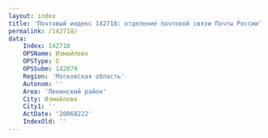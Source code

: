 ```yaml
---
layout: index
title: 'Почтовый индекс 142718: отделение почтовой связи Почты России'
permalink: /142718/
data:
    Index: 142718
    OPSName: Измайлово
    OPSType: О
    OPSSubm: 142079
    Region: 'Московская область'
    Autonom: ''
    Area: 'Ленинский район'
    City: Измайлово
    City1: ''
    ActDate: '20060222'
    IndexOld: ''
---
```

